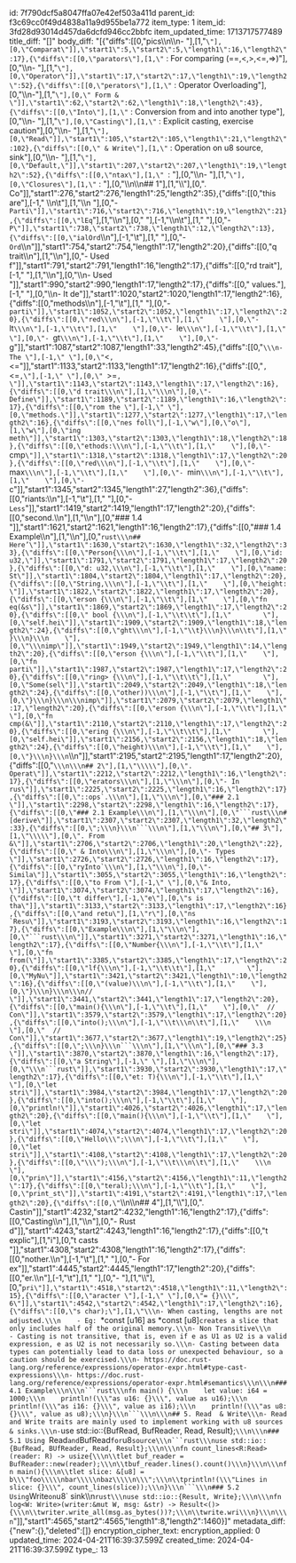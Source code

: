 id: 7f790dcf5a8047ffa07e42ef503a411d
parent_id: f3c69cc0f49d4838a11a9d955be1a772
item_type: 1
item_id: 3fd28d93014d457da6dcfd946cc2bbfc
item_updated_time: 1713717577489
title_diff: "[]"
body_diff: "[{\"diffs\":[[0,\"pics\\\n\\\n- \"],[1,\"`\"],[0,\"Comparat\"]],\"start1\":5,\"start2\":5,\"length1\":16,\"length2\":17},{\"diffs\":[[0,\"parators\"],[1,\"` : For comparing (==,<,>,<=,=>)\"],[0,\"\\\n- \"],[1,\"`\"],[0,\"Operator\"]],\"start1\":17,\"start2\":17,\"length1\":19,\"length2\":52},{\"diffs\":[[0,\"perators\"],[1,\"` : Operator Overloading\"],[0,\"\\\n-\"],[1,\"`\"],[0,\" Form & \"]],\"start1\":62,\"start2\":62,\"length1\":18,\"length2\":43},{\"diffs\":[[0,\"Into\"],[1,\"` : Conversion from and into another type\"],[0,\"\\\n- \"],[1,\"`\"],[0,\"Casting\"],[1,\"` : Explicit casting, exercise caution\"],[0,\"\\\n- \"],[1,\"`\"],[0,\"Read\"]],\"start1\":105,\"start2\":105,\"length1\":21,\"length2\":102},{\"diffs\":[[0,\" & Write\"],[1,\"` : Operation on u8 source, sink\"],[0,\"\\\n- \"],[1,\"`\"],[0,\"Default,\"]],\"start1\":207,\"start2\":207,\"length1\":19,\"length2\":52},{\"diffs\":[[0,\"ntax\"],[1,\" `: \"],[0,\"\\\n- \"],[1,\"`\"],[0,\"Closures\"],[1,\"` : \"],[0,\"\\\n\\\n## 1\"],[1,\"\\\\\"],[0,\". Co\"]],\"start1\":276,\"start2\":276,\"length1\":25,\"length2\":35},{\"diffs\":[[0,\"this are\"],[-1,\" \\\n\\t\"],[1,\"\\\n    \"],[0,\"- `Parti\"]],\"start1\":716,\"start2\":716,\"length1\":19,\"length2\":21},{\"diffs\":[[0,\"lEq`\"],[1,\"\\\n\"],[0,\"  \"],[-1,\"\\\n\\t\"],[1,\"  \"],[0,\"- `P\"]],\"start1\":738,\"start2\":738,\"length1\":12,\"length2\":13},{\"diffs\":[[0,\"ialOrd`\\\n\"],[-1,\"\\t\"],[1,\"    \"],[0,\"- `Ord`\\\n\"]],\"start1\":754,\"start2\":754,\"length1\":17,\"length2\":20},{\"diffs\":[[0,\"q trait\\\n\"],[1,\"\\\n\"],[0,\"- Used f\"]],\"start1\":791,\"start2\":791,\"length1\":16,\"length2\":17},{\"diffs\":[[0,\"rd trait\"],[-1,\" \"],[1,\"\\\n\"],[0,\"\\\n- Used \"]],\"start1\":990,\"start2\":990,\"length1\":17,\"length2\":17},{\"diffs\":[[0,\" values.\"],[-1,\" \"],[0,\"\\\n- It de\"]],\"start1\":1020,\"start2\":1020,\"length1\":17,\"length2\":16},{\"diffs\":[[0,\"methods\\\n\"],[-1,\"\\t\"],[1,\"    \"],[0,\"- `parti\"]],\"start1\":1052,\"start2\":1052,\"length1\":17,\"length2\":20},{\"diffs\":[[0,\"red\\\n\"],[-1,\"\\t\"],[1,\"    \"],[0,\"- `lt`\\\n\"],[-1,\"\\t\"],[1,\"    \"],[0,\"- `le`\\\n\"],[-1,\"\\t\"],[1,\"    \"],[0,\"- `gt`\\\n\"],[-1,\"\\t\"],[1,\"    \"],[0,\"- `g\"]],\"start1\":1087,\"start2\":1087,\"length1\":33,\"length2\":45},{\"diffs\":[[0,\"`\\\n- The \"],[-1,\" \"],[0,\"`<`, `<=\"]],\"start1\":1133,\"start2\":1133,\"length1\":17,\"length2\":16},{\"diffs\":[[0,\"`, `<=`,\"],[-1,\" \"],[0,\" `>=` , \"]],\"start1\":1143,\"start2\":1143,\"length1\":17,\"length2\":16},{\"diffs\":[[0,\"d trait\\\n\"],[1,\"\\\n\"],[0,\"- Define\"]],\"start1\":1189,\"start2\":1189,\"length1\":16,\"length2\":17},{\"diffs\":[[0,\"rom the \"],[-1,\" \"],[0,\"methods.\"]],\"start1\":1277,\"start2\":1277,\"length1\":17,\"length2\":16},{\"diffs\":[[0,\"nes foll\"],[-1,\"w\"],[0,\"o\"],[1,\"w\"],[0,\"ing meth\"]],\"start1\":1303,\"start2\":1303,\"length1\":18,\"length2\":18},{\"diffs\":[[0,\"ethods:\\\n\"],[-1,\"\\t\"],[1,\"    \"],[0,\"- `cmp` \"]],\"start1\":1318,\"start2\":1318,\"length1\":17,\"length2\":20},{\"diffs\":[[0,\"red\\\n\"],[-1,\"\\t\"],[1,\"    \"],[0,\"- `max`\\\n\"],[-1,\"\\t\"],[1,\"    \"],[0,\"- `min`\\\n\"],[-1,\"\\t\"],[1,\"    \"],[0,\"- `c\"]],\"start1\":1345,\"start2\":1345,\"length1\":27,\"length2\":36},{\"diffs\":[[0,\"riants:\\\n\"],[-1,\"\\t\"],[1,\"    \"],[0,\"- `Less`\"]],\"start1\":1419,\"start2\":1419,\"length1\":17,\"length2\":20},{\"diffs\":[[0,\"second.\\\n\"],[1,\"\\\n\"],[0,\"### 1.4 \"]],\"start1\":1621,\"start2\":1621,\"length1\":16,\"length2\":17},{\"diffs\":[[0,\"### 1.4 Example\\\n\"],[1,\"\\\n\"],[0,\"```rust\\\n## Here’\"]],\"start1\":1630,\"start2\":1630,\"length1\":32,\"length2\":33},{\"diffs\":[[0,\"Person{\\\n\"],[-1,\"\\t\"],[1,\"    \"],[0,\"id: u32,\"]],\"start1\":1791,\"start2\":1791,\"length1\":17,\"length2\":20},{\"diffs\":[[0,\"d: u32,\\\n\"],[-1,\"\\t\"],[1,\"    \"],[0,\"name: St\"]],\"start1\":1804,\"start2\":1804,\"length1\":17,\"length2\":20},{\"diffs\":[[0,\"String,\\\n\"],[-1,\"\\t\"],[1,\"    \"],[0,\"height: \"]],\"start1\":1822,\"start2\":1822,\"length1\":17,\"length2\":20},{\"diffs\":[[0,\"erson {\\\n\"],[-1,\"\\t\"],[1,\"    \"],[0,\"fn eq(&s\"]],\"start1\":1869,\"start2\":1869,\"length1\":17,\"length2\":20},{\"diffs\":[[0,\" bool {\\\n\"],[-1,\"\\t\\t\"],[1,\"        \"],[0,\"self.hei\"]],\"start1\":1909,\"start2\":1909,\"length1\":18,\"length2\":24},{\"diffs\":[[0,\"ght\\\n\"],[-1,\"\\t}\\\n}\\\n\\t\"],[1,\"    }\\\n}\\\n    \"],[0,\"\\\nimp\"]],\"start1\":1949,\"start2\":1949,\"length1\":14,\"length2\":20},{\"diffs\":[[0,\"erson {\\\n\"],[-1,\"\\t\"],[1,\"    \"],[0,\"fn parti\"]],\"start1\":1987,\"start2\":1987,\"length1\":17,\"length2\":20},{\"diffs\":[[0,\"ring> {\\\n\"],[-1,\"\\t\\t\"],[1,\"        \"],[0,\"Some(sel\"]],\"start1\":2049,\"start2\":2049,\"length1\":18,\"length2\":24},{\"diffs\":[[0,\"other))\\\n\"],[-1,\"\\t\"],[1,\"    \"],[0,\"}\\\n}\\\n\\\nimp\"]],\"start1\":2079,\"start2\":2079,\"length1\":17,\"length2\":20},{\"diffs\":[[0,\"erson {\\\n\"],[-1,\"\\t\"],[1,\"    \"],[0,\"fn cmp(&\"]],\"start1\":2110,\"start2\":2110,\"length1\":17,\"length2\":20},{\"diffs\":[[0,\"ering {\\\n\"],[-1,\"\\t\\t\"],[1,\"        \"],[0,\"self.hei\"]],\"start1\":2156,\"start2\":2156,\"length1\":18,\"length2\":24},{\"diffs\":[[0,\"height)\\\n\"],[-1,\"\\t\"],[1,\"    \"],[0,\"}\\\n}\\\n```\\\n\"]],\"start1\":2195,\"start2\":2195,\"length1\":17,\"length2\":20},{\"diffs\":[[0,\"``\\\n\\\n## 2\"],[1,\"\\\\\"],[0,\". Operat\"]],\"start1\":2212,\"start2\":2212,\"length1\":16,\"length2\":17},{\"diffs\":[[0,\"erators\\\n\"],[1,\"\\\n\"],[0,\"- In rus\"]],\"start1\":2225,\"start2\":2225,\"length1\":16,\"length2\":17},{\"diffs\":[[0,\"::ops`.\\\n\"],[1,\"\\\n\"],[0,\"### 2.1 \"]],\"start1\":2298,\"start2\":2298,\"length1\":16,\"length2\":17},{\"diffs\":[[0,\"### 2.1 Example\\\n\"],[1,\"\\\n\"],[0,\"```rust\\\n#[derive\"]],\"start1\":2307,\"start2\":2307,\"length1\":32,\"length2\":33},{\"diffs\":[[0,\";\\\n}\\\n```\\\n\"],[1,\"\\\n\"],[0,\"## 3\"],[1,\"\\\\\"],[0,\". From &\"]],\"start1\":2706,\"start2\":2706,\"length1\":20,\"length2\":22},{\"diffs\":[[0,\" & Into\\\n\"],[1,\"\\\n\"],[0,\"- Types \"]],\"start1\":2726,\"start2\":2726,\"length1\":16,\"length2\":17},{\"diffs\":[[0,\"ryInto`\\\n\"],[1,\"\\\n\"],[0,\"- Simila\"]],\"start1\":3055,\"start2\":3055,\"length1\":16,\"length2\":17},{\"diffs\":[[0,\"to From \"],[-1,\" \"],[0,\"& Into, \"]],\"start1\":3074,\"start2\":3074,\"length1\":17,\"length2\":16},{\"diffs\":[[0,\"t differ\"],[-1,\"e\"],[0,\"s is tha\"]],\"start1\":3133,\"start2\":3133,\"length1\":17,\"length2\":16},{\"diffs\":[[0,\"and retu\"],[1,\"r\"],[0,\"ns `Resu\"]],\"start1\":3193,\"start2\":3193,\"length1\":16,\"length2\":17},{\"diffs\":[[0,\"Example\\\n\"],[1,\"\\\n\"],[0,\"```rust\\\n\"]],\"start1\":3271,\"start2\":3271,\"length1\":16,\"length2\":17},{\"diffs\":[[0,\"Number{\\\n\"],[-1,\"\\t\"],[1,\"    \"],[0,\"fn from(\"]],\"start1\":3385,\"start2\":3385,\"length1\":17,\"length2\":20},{\"diffs\":[[0,\"lf{\\\n\"],[-1,\"\\t\\t\"],[1,\"        \"],[0,\"MyNu\"]],\"start1\":3421,\"start2\":3421,\"length1\":10,\"length2\":16},{\"diffs\":[[0,\"(value)\\\n\"],[-1,\"\\t\"],[1,\"    \"],[0,\"}\\\n}\\\n\\\n// \"]],\"start1\":3441,\"start2\":3441,\"length1\":17,\"length2\":20},{\"diffs\":[[0,\"main(){\\\n\"],[-1,\"\\t\"],[1,\"    \"],[0,\"  // Con\"]],\"start1\":3579,\"start2\":3579,\"length1\":17,\"length2\":20},{\"diffs\":[[0,\"into();\\\n\"],[-1,\"\\t\\\n\\t\"],[1,\"    \\\n    \"],[0,\"  // Con\"]],\"start1\":3677,\"start2\":3677,\"length1\":19,\"length2\":25},{\"diffs\":[[0,\";\\\n}\\\n```\\\n\"],[1,\"\\\n\"],[0,\"### 3.3 \"]],\"start1\":3870,\"start2\":3870,\"length1\":16,\"length2\":17},{\"diffs\":[[0,\"a String\"],[-1,\" \"],[1,\"\\\n\"],[0,\"\\\n```rust\"]],\"start1\":3930,\"start2\":3930,\"length1\":17,\"length2\":17},{\"diffs\":[[0,\"et: T){\\\n\"],[-1,\"\\t\"],[1,\"    \"],[0,\"let stri\"]],\"start1\":3984,\"start2\":3984,\"length1\":17,\"length2\":20},{\"diffs\":[[0,\"into();\\\n\"],[-1,\"\\t\"],[1,\"    \"],[0,\"println!\"]],\"start1\":4026,\"start2\":4026,\"length1\":17,\"length2\":20},{\"diffs\":[[0,\"main(){\\\n\"],[-1,\"\\t\"],[1,\"    \"],[0,\"let stri\"]],\"start1\":4074,\"start2\":4074,\"length1\":17,\"length2\":20},{\"diffs\":[[0,\"Hello\\\";\\\n\"],[-1,\"\\t\"],[1,\"    \"],[0,\"let stri\"]],\"start1\":4108,\"start2\":4108,\"length1\":17,\"length2\":20},{\"diffs\":[[0,\"\\\");\\\n\"],[-1,\"\\t\\\n\\t\"],[1,\"    \\\n    \"],[0,\"prin\"]],\"start1\":4156,\"start2\":4156,\"length1\":11,\"length2\":17},{\"diffs\":[[0,\"teral);\\\n\"],[-1,\"\\t\"],[1,\"    \"],[0,\"print_st\"]],\"start1\":4191,\"start2\":4191,\"length1\":17,\"length2\":20},{\"diffs\":[[0,\"``\\\n\\\n## 4\"],[1,\"\\\\\"],[0,\". Castin\"]],\"start1\":4232,\"start2\":4232,\"length1\":16,\"length2\":17},{\"diffs\":[[0,\"Casting\\\n\"],[1,\"\\\n\"],[0,\"- Rust d\"]],\"start1\":4243,\"start2\":4243,\"length1\":16,\"length2\":17},{\"diffs\":[[0,\"t explic\"],[1,\"i\"],[0,\"t casts \"]],\"start1\":4308,\"start2\":4308,\"length1\":16,\"length2\":17},{\"diffs\":[[0,\"nother.\\\n\"],[-1,\"\\t\"],[1,\"    \"],[0,\"- For ex\"]],\"start1\":4445,\"start2\":4445,\"length1\":17,\"length2\":20},{\"diffs\":[[0,\"er.\\\n\"],[-1,\"\\t\"],[1,\"    \"],[0,\"- \"],[1,\"\\\\\"],[0,\"`pri\"]],\"start1\":4518,\"start2\":4518,\"length1\":11,\"length2\":15},{\"diffs\":[[0,\"aracter \"],[-1,\" \"],[0,\"= {}\\\", 6\"]],\"start1\":4542,\"start2\":4542,\"length1\":17,\"length2\":16},{\"diffs\":[[0,\"s char);\"],[1,\"\\\n- When casting, lengths are not adjusted.\\\n    - Eg: `*const [u16] as *const [u8]` creates a slice that only includes half of the original memory.\\\n- Non Transitive\\\n    - Casting is not transitive, that is, even if e as U1 as U2 is a valid expression, e as U2 is not necessarily so.\\\n- Casting between data types can potentially lead to data loss or unexpected behaviour, so a caution should be exercised.\\\n- https://doc.rust-lang.org/reference/expressions/operator-expr.html#type-cast-expressions\\\n- https://doc.rust-lang.org/reference/expressions/operator-expr.html#semantics\\\n\\\n### 4.1 Example\\\n\\\n```rust\\\nfn main() {\\\n    let value: i64 = 1000;\\\n    println!(\\\"as u16: {}\\\", value as u16);\\\n    println!(\\\"as i16: {}\\\", value as i16);\\\n    println!(\\\"as u8: {}\\\", value as u8);\\\n}\\\n```\\\n\\\n## 5. Read  & Write\\\n- Read and Write traits are mainly used to implement working with u8 sources & sinks.\\\n- `use std::io::{BufRead, BufReader, Read, Result};`\\\n\\\n### 5.1 Using `Read` and `BufRead` for `u8` source\\\n```rust\\\nuse std::io::{BufRead, BUfReader, Read, Result};\\\n\\\nfn count_lines<R:Read>(reader: R) -> usize{\\\n\\tlet buf_reader = BufReader::new(reader);\\\n\\tbuf_reader.lines().count()\\\n}\\\n\\\nfn main(){\\\n\\tlet slice: &[u8] = b\\\"foo\\\\\nbar\\\\\nbaz\\\\\n\\\";\\\n\\tprintln!(\\\"Lines in slice: {}\\\", count_lines(slice));\\\n}\\\n```\\\n### 5.2 Using `Write` on `u8` sink\\\n```rust\\\nuse std::io::{Result, Write};\\\n\\\nfn log<W: Write>(writer:&mut W, msg: &str) -> Result<()> {\\\n\\twriter.write_all(msg.as_bytes())?;\\\n\\twrite.wri\\\n}\\\n\\\n```\"]],\"start1\":4565,\"start2\":4565,\"length1\":8,\"length2\":1460}]"
metadata_diff: {"new":{},"deleted":[]}
encryption_cipher_text: 
encryption_applied: 0
updated_time: 2024-04-21T16:39:37.599Z
created_time: 2024-04-21T16:39:37.599Z
type_: 13
